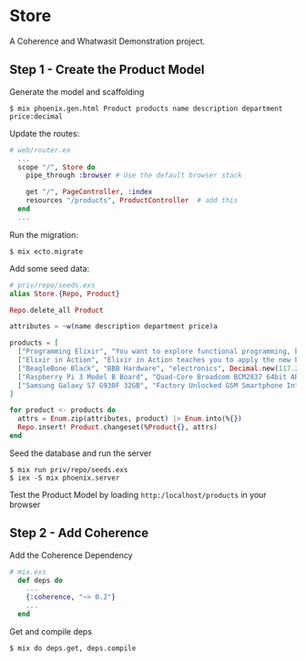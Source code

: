 # Store

A Coherence and Whatwasit Demonstration project.

## Step 1 - Create the Product Model

Generate the model and scaffolding

```shell
$ mix phoenix.gen.html Product products name description department price:decimal
```

Update the routes:

```elixir
# web/router.ex
  ...
  scope "/", Store do
    pipe_through :browser # Use the default browser stack

    get "/", PageController, :index
    resources "/products", ProductController  # add this
  end
  ...
```

Run the migration:

```shell
$ mix ecto.migrate
```

Add some seed data:

```elixir
# priv/repo/seeds.exs
alias Store.{Repo, Product}

Repo.delete_all Product

attributes = ~w(name description department price)a

products = [
  ["Programming Elixir", "You want to explore functional programming, but are put off by the academic feel (tell me about monads just one more time). ", "Books", Decimal.new(46.82)],
  ["Elixir in Action", "Elixir in Action teaches you to apply the new Elixir programming language to practical problems associated with scalability, concurrency, fault tolerance, and high availability.", "Books", Decimal.new(48.27)],
  ["BeagleBone Black", "BBB Hardware", "electronics", Decimal.new(117.22)],
  ["Raspberry Pi 3 Model B Board", "Quad-Core Broadcom BCM2837 64bit ARMv8 processor 1.2GHz", "Electronics", Decimal.new(57.49)],
  ["Samsung Galaxy S7 G930F 32GB", "Factory Unlocked GSM Smartphone International Version No Warranty (Black)", "Cell Phones", Decimal.new(799.00)],
]

for product <- products do
  attrs = Enum.zip(attributes, product) |> Enum.into(%{})
  Repo.insert! Product.changeset(%Product{}, attrs)
end
```

Seed the database and run the server

```shell
$ mix run priv/repo/seeds.exs
$ iex -S mix phoenix.server
```

Test the Product Model by loading `http:/localhost/products` in your browser

## Step 2 - Add Coherence

Add the Coherence Dependency

```elixir
# mix.exs
  def deps do
    ...
    {:coherence, "~> 0.2"}
    ...
  end
```

Get and compile deps

```shell
$ mix do deps.get, deps.compile
```

